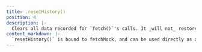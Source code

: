 ```yaml
---
title: .resetHistory()
position: 4
description: |-
  Clears all data recorded for `fetch()`'s calls. It _will not_ restore fetch to its default implementation
content_markdown: |-
  `resetHistory()` is bound to fetchMock, and can be used directly as a callback e.g. `afterEach(fetchMock.resetHistory)` will work just fine. There is no need for `afterEach(function () {fetchMock.resetHistory()})`
---
```

